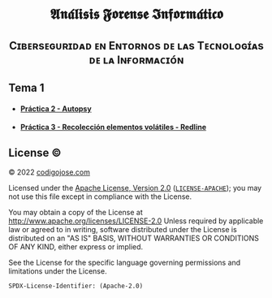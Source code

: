 [//]: # (Bold Fraktur)
<h1 align="center">
𝕬𝖓𝖆́𝖑𝖎𝖘𝖎𝖘 𝕱𝖔𝖗𝖊𝖓𝖘𝖊 𝕴𝖓𝖋𝖔𝖗𝖒𝖆́𝖙𝖎𝖈𝖔
</h1>

[//]: # (Small Caps Compatible F)
<h2 align="center">
Cɪʙᴇʀsᴇɢᴜʀɪᴅᴀᴅ ᴇɴ Eɴᴛᴏʀɴᴏs ᴅᴇ ʟᴀs Tᴇᴄɴᴏʟᴏɢɪ́ᴀs ᴅᴇ ʟᴀ Iɴғᴏʀᴍᴀᴄɪᴏ́ɴ
</h2> 

## Tema 1
* #### [Práctica 2 - Autopsy](lesson-1/practice-2/readme.md)
* #### [Práctica 3 - Recolección elementos volátiles - Redline](lesson-1/practice-3/readme.md)

## License ©️
© 2022 [codigojose.com](https://codigojose.com)

Licensed under the [Apache License, Version 2.0](https://www.apache.org/licenses/LICENSE-2.0) ([`LICENSE-APACHE`](https://www.apache.org/licenses/LICENSE-2.0));
you may not use this file except in compliance with the License.

You may obtain a copy of the License at http://www.apache.org/licenses/LICENSE-2.0 Unless required by applicable law or agreed to in writing, software
distributed under the License is distributed on an "AS IS" BASIS,
WITHOUT WARRANTIES OR CONDITIONS OF ANY KIND, either express or implied.

See the License for the specific language governing permissions and
limitations under the License.

`SPDX-License-Identifier: (Apache-2.0)`
